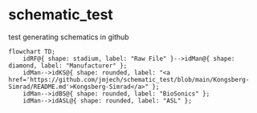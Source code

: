 # schematic_test
test generating schematics in github

```mermaid
flowchart TD;
    idRF@{ shape: stadium, label: "Raw File" }-->idMan@{ shape: diamond, label: "Manufacturer" };
    idMan-->idKS@{ shape: rounded, label: "<a href='https://github.com/jmjech/schematic_test/blob/main/Kongsberg-Simrad/README.md'>Kongsberg-Simrad</a>" };
    idMan-->idBS@{ shape: rounded, label: "BioSonics" };
    idMan-->idASL@{ shape: rounded, label: "ASL" };
```
